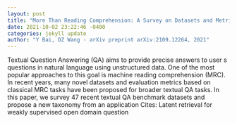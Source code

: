 ```yaml
--- 
layout: post 
title: "More Than Reading Comprehension: A Survey on Datasets and Metrics of Textual Question Answering" 
date: 2021-10-02 23:22:46 -0400 
categories: jekyll update 
author: "Y Bai, DZ Wang - arXiv preprint arXiv:2109.12264, 2021" 
--- 
```

Textual Question Answering (QA) aims to provide precise answers to user s questions in natural language using unstructured data. One of the most popular approaches to this goal is machine reading comprehension (MRC). In recent years, many novel datasets and evaluation metrics based on classical MRC tasks have been proposed for broader textual QA tasks. In this paper, we survey 47 recent textual QA benchmark datasets and propose a new taxonomy from an application Cites: Latent retrieval for weakly supervised open domain question